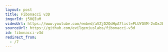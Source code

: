 ```yaml
---
layout: post
title: Fibonacci v3D
imgurId: j50QIuM
videoUrl: https://www.youtube.com/embed/aVZjD2QdHpA?list=PLUYGVM-2vDxJLjAv6qwl_FOBu8xzAoJL4
sourceUrl: https://github.com/evilgeniuslabs/fibonacci-v3d
id: fibonacci-v3d
redirect_from:
  - /7
---
```

